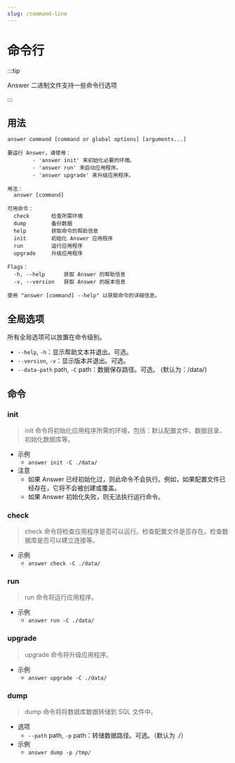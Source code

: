 ```yaml
---
slug: /command-line
---
```


# 命令行

:::tip

Answer 二进制文件支持一些命令行选项

:::

## 用法

`answer command [command or global options] [arguments...]`

```shell
要运行 Answer，请使用：
        - 'answer init' 来初始化必要的环境。
        - 'answer run' 来启动应用程序。
        - 'answer upgrade' 来升级应用程序。

用法：
  answer [command]

可用命令：
  check       检查所需环境
  dump        备份数据
  help        获取命令的帮助信息
  init        初始化 Answer 应用程序
  run         运行应用程序
  upgrade     升级应用程序

Flags：
  -h, --help      获取 Answer 的帮助信息
  -v, --version   获取 Answer 的版本信息

使用 "answer [command] --help" 以获取命令的详细信息。
```

## 全局选项

所有全局选项可以放置在命令级别。

- `--help`, `-h`：显示帮助文本并退出。可选。
- `--version`, `-v`：显示版本并退出。可选。
- `--data-path` path, `-C` path：数据保存路径。可选。 (默认为：/data/)

## 命令

### init
>
> init 命令将初始化应用程序所需的环境，包括：默认配置文件、数据目录、初始化数据库等。

- 示例
  - `answer init -C ./data/`
- 注意
  - 如果 Answer 已经初始化过，则此命令不会执行。例如，如果配置文件已经存在，它将不会被创建或覆盖。
  - 如果 Answer 初始化失败，则无法执行运行命令。

### check
>
> check 命令将检查应用程序是否可以运行。检查配置文件是否存在。检查数据库是否可以建立连接等。

- 示例
  - `answer check -C ./data/`

### run
>
> run 命令将运行应用程序。

- 示例
  - `answer run -C ./data/`

### upgrade
>
> upgrade 命令将升级应用程序。

- 示例
  - `answer upgrade -C ./data/`

### dump
>
> dump 命令将将数据库数据转储到 SQL 文件中。

- 选项
  - `--path` path, `-p` path：转储数据路径。可选。（默认为 ./）
- 示例
  - `answer dump -p /tmp/`
